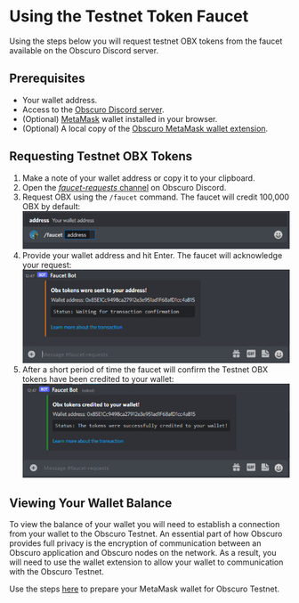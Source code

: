 # Using the Testnet Token Faucet
Using the steps below you will request testnet OBX tokens from the faucet available on the Obscuro Discord server.

## Prerequisites
* Your wallet address.
* Access to the [Obscuro Discord server](https://discord.gg/yQfmKeNzNd).
* (Optional) [MetaMask](https://metamask.io/) wallet installed in your browser.
* (Optional) A local copy of the [Obscuro MetaMask wallet extension](../wallet-extension/wallet-extension.md).

## Requesting Testnet OBX Tokens
1. Make a note of your wallet address or copy it to your clipboard.
1. Open the [_faucet-requests_ channel](https://discord.gg/5qyj3qraaH) on Obscuro Discord.
1. Request OBX using the `/faucet` command. The faucet will credit 100,000 OBX by default:
![faucet command](../assets/images/faucet-cmd.png)
1. Provide your wallet address and hit Enter. The faucet will acknowledge your request:
![faucet ack](../assets/images/faucet-ack.png)
1. After a short period of time the faucet will confirm the Testnet OBX tokens have been credited to your wallet:
![faucet complete](../assets/images/faucet-done.png)

## Viewing Your Wallet Balance
To view the balance of your wallet you will need to establish a connection from your wallet to the Obscuro Testnet. An essential part of how Obscuro provides full privacy is the encryption of communication between an Obscuro application and Obscuro nodes on the network. As a result, you will need to use the wallet extension to allow your wallet to communication with the Obscuro Testnet.

Use the steps [here](../testnet/deploying-a-smart-contract.md#prepare-your-metamask-wallet-for-obscuro-testnet) to prepare your MetaMask wallet for Obscuro Testnet.
